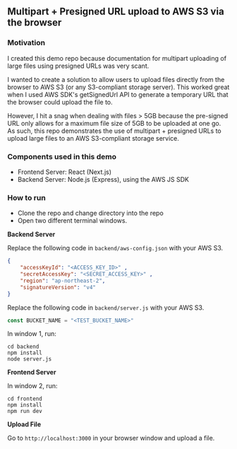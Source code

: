 ## Multipart + Presigned URL upload to AWS S3 via the browser

### Motivation

I created this demo repo because documentation for multipart uploading of large files using presigned URLs was very scant.

I wanted to create a solution to allow users to upload files directly from the browser to AWS S3 (or any S3-compliant storage server). This worked great when I used AWS SDK's getSignedUrl API to generate a temporary URL that the browser could upload the file to. 

However, I hit a snag when dealing with files > 5GB because the pre-signed URL only allows for a maximum file size of 5GB to be uploaded at one go. As such, this repo demonstrates the use of multipart + presigned URLs to upload large files to an AWS S3-compliant storage service.

### Components used in this demo

* Frontend Server: React (Next.js)
* Backend Server: Node.js (Express), using the AWS JS SDK

### How to run

* Clone the repo and change directory into the repo
* Open two different terminal windows.

**Backend Server**

Replace the following code in `backend/aws-config.json` with your AWS S3.

```json
{ 
    "accessKeyId": "<ACCESS_KEY_ID>" ,
	"secretAccessKey": "<SECRET_ACCESS_KEY>" ,
    "region": "ap-northeast-2", 
    "signatureVersion": "v4" 
}
```

Replace the following code in `backend/server.js` with your AWS S3.
```js
const BUCKET_NAME = "<TEST_BUCKET_NAME>"
```

In window 1, run:
```
cd backend
npm install
node server.js
```

**Frontend Server**

In window 2, run:
```
cd frontend
npm install
npm run dev
```

**Upload File**

Go to `http://localhost:3000` in your browser window and upload a file.
